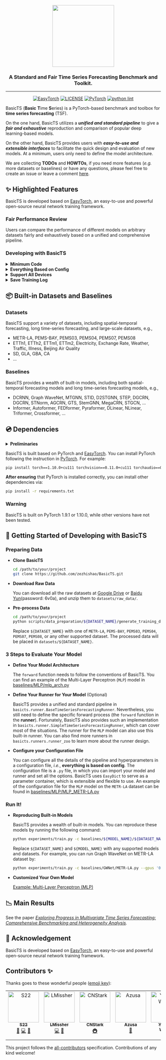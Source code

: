 <div align="center">
  <img src="assets/basicts_logo.png" height=200>
  <!-- <h1><b> BasicTS </b></h1> -->
  <!-- <h2><b> BasicTS </b></h2> -->
  <h3><b> A Standard and Fair Time Series Forecasting Benchmark and Toolkit. </b></h3>
</div>

---

<div align="center">

[![EasyTorch](https://img.shields.io/badge/Developing%20with-EasyTorch-2077ff.svg)](https://github.com/cnstark/easytorch)
[![LICENSE](https://img.shields.io/github/license/zezhishao/BasicTS.svg)](https://github.com/zezhishao/BasicTS/blob/master/LICENSE)
[![PyTorch](https://img.shields.io/badge/PyTorch-1.10.0-orange)](https://pytorch.org/)
[![python lint](https://github.com/zezhishao/BasicTS/actions/workflows/pylint.yml/badge.svg)](https://github.com/zezhishao/BasicTS/blob/master/.github/workflows/pylint.yml)

</div>

BasicTS (**Basic** **T**ime **S**eries) is a PyTorch-based benchmark and toolbox for **time series forecasting** (TSF).

On the one hand, BasicTS utilizes a ***unified and standard pipeline*** to give a ***fair and exhaustive*** reproduction and comparison of popular deep learning-based models. 

On the other hand, BasicTS provides users with ***easy-to-use and extensible interfaces*** to facilitate the quick design and evaluation of new models. At a minimum, users only need to define the model architecture.

We are collecting **TODOs** and **HOWTOs**, if you need more features (*e.g.* more datasets or baselines) or have any questions, please feel free to create an issue or leave a comment [here](https://github.com/zezhishao/BasicTS/issues/95).

## ✨ Highlighted Features

BasicTS is developed based on [EasyTorch](https://github.com/cnstark/easytorch), an easy-to-use and powerful open-source neural network training framework.

### Fair Performance Review

Users can compare the performance of different models on arbitrary datasets fairly and exhaustively based on a unified and comprehensive pipeline.

### Developing with BasicTS


<details>
  <summary><b>Minimum Code</b></summary>
Users only need to implement key codes such as model architecture and data pre/post-processing to build their own deep learning projects.
</details>

<details>
  <summary><b>Everything Based on Config</b></summary>
Users can control all the details of the pipeline through a config file, such as the hyperparameter of dataloaders, optimization, and other tricks (*e.g.*, curriculum learning). 
</details>

<details>
  <summary><b>Support All Devices</b></summary>
BasicTS supports CPU, GPU and GPU distributed training (both single node multiple GPUs and multiple nodes) thanks to using EasyTorch as the backend. Users can use it by setting parameters without modifying any code.
</details>

<details>
  <summary><b>Save Training Log</b></summary>
Support `logging` log system and `Tensorboard`, and encapsulate it as a unified interface, users can save customized training logs by calling simple interfaces.
</details>

## 📦 Built-in Datasets and Baselines

### Datasets

BasicTS support a variety of datasets, including spatial-temporal forecasting, long time-series forecasting, and large-scale datasets, e.g.,

- METR-LA, PEMS-BAY, PEMS03, PEMS04, PEMS07, PEMS08
- ETTh1, ETTh2, ETTm1, ETTm2, Electricity, Exchange Rate, Weather, Traffic, Illness, Beijing Air Quality
- SD, GLA, GBA, CA
- ...

### Baselines

BasicTS provides a wealth of built-in models, including both spatial-temporal forecasting models and long time-series forecasting models, e.g.,
- DCRNN, Graph WaveNet, MTGNN, STID, D2STGNN, STEP, DGCRN, DGCRN, STNorm, AGCRN, GTS, StemGNN, MegaCRN, STGCN, ...
- Informer, Autoformer, FEDformer, Pyraformer, DLinear, NLinear, Triformer, Crossformer, ...

## 💿 Dependencies

<details>
  <summary><b>Preliminaries</b></summary>


### OS

We recommend using BasicTS on Linux systems (*e.g.* Ubuntu and CentOS). 
Other systems (*e.g.*, Windows and macOS) have not been tested.

### Python

Python >= 3.6 (recommended >= 3.9).

[Miniconda](https://docs.conda.io/en/latest/miniconda.html) or [Anaconda](https://www.anaconda.com/) are recommended to create a virtual python environment.

### Other Dependencies
</details>

BasicTS is built based on PyTorch and [EasyTorch](https://github.com/cnstark/easytorch).
You can install PyTorch following the instruction in [PyTorch](https://pytorch.org/get-started/locally/). For example:

```bash
pip install torch==1.10.0+cu111 torchvision==0.11.0+cu111 torchaudio==0.10.0 -f https://download.pytorch.org/whl/torch_stable.html
```

**After ensuring** that PyTorch is installed correctly, you can install other dependencies via:

```bash
pip install -r requirements.txt
```

### Warning

BasicTS is built on PyTorch 1.9.1 or 1.10.0, while other versions have not been tested.


## 🎯 Getting Started of Developing with BasicTS

### Preparing Data

- **Clone BasicTS**

    ```bash
    cd /path/to/your/project
    git clone https://github.com/zezhishao/BasicTS.git
    ```

- **Download Raw Data**

    You can download all the raw datasets at [Google Drive](https://drive.google.com/drive/folders/14EJVODCU48fGK0FkyeVom_9lETh80Yjp) or [Baidu Yun](https://pan.baidu.com/s/10gOPtlC9M4BEjx89VD1Vbw)(password: 6v0a), and unzip them to `datasets/raw_data/`.

- **Pre-process Data**

    ```bash
    cd /path/to/your/project
    python scripts/data_preparation/${DATASET_NAME}/generate_training_data.py
    ```

    Replace `${DATASET_NAME}` with one of `METR-LA`, `PEMS-BAY`, `PEMS03`, `PEMS04`, `PEMS07`, `PEMS08`, or any other supported dataset. The processed data will be placed in `datasets/${DATASET_NAME}`.


### 3 Steps to Evaluate Your Model

- **Define Your Model Architecture**

    The `forward` function needs to follow the conventions of BasicTS. You can find an example of the Multi-Layer Perceptron (`MLP`) model in [baselines/MLP/mlp_arch.py](baselines/MLP/mlp_arch.py)

- **Define Your Runner for Your Model** (Optional)

    BasicTS provides a unified and standard pipeline in `basicts.runner.BaseTimeSeriesForecastingRunner`.
    Nevertheless, you still need to define the specific forward process (the `forward` function in the **runner**).
    Fortunately, BasicTS also provides such an implementation in `basicts.runner.SimpleTimeSeriesForecastingRunner`, which can cover most of the situations.
    The runner for the `MLP` model can also use this built-in runner.
    You can also find more runners in `basicts.runners.runner_zoo` to learn more about the runner design.

- **Configure your Configuration File**

    You can configure all the details of the pipeline and hyperparameters in a configuration file, *i.e.*, **everything is based on config**.
    The configuration file is a `.py` file, in which you can import your model and runner and set all the options. BasicTS uses `EasyDict` to serve as a parameter container, which is extensible and flexible to use.
    An example of the configuration file for the `MLP` model on the `METR-LA` dataset can be found in [baselines/MLP/MLP_METR-LA.py](baselines/MLP/MLP_METR-LA.py)

### Run It!

- **Reproducing Built-in Models**

  BasicTS provides a wealth of built-in models. You can reproduce these models by running the following command:

  ```bash
  python experiments/train.py -c baselines/${MODEL_NAME}/${DATASET_NAME}.py --gpus '0'
  ```

  Replace `${DATASET_NAME}` and `${MODEL_NAME}` with any supported models and datasets. For example, you can run Graph WaveNet on METR-LA dataset by:

  ```bash
  python experiments/train.py -c baselines/GWNet/METR-LA.py --gpus '0'
  ```

- **Customized Your Own Model**

  [Example: Multi-Layer Perceptron (MLP)](baselines/MLP)

## 📉 Main Results

See the paper *[Exploring Progress in Multivariate Time Series Forecasting:
Comprehensive Benchmarking and Heterogeneity Analysis](https://arxiv.org/pdf/2310.06119.pdf).*

## 🔗 Acknowledgement

BasicTS is developed based on [EasyTorch](https://github.com/cnstark/easytorch), an easy-to-use and powerful open-source neural network training framework.

## Contributors ✨

Thanks goes to these wonderful people ([emoji key](https://allcontributors.org/docs/en/emoji-key)):

<!-- ALL-CONTRIBUTORS-LIST:START - Do not remove or modify this section -->
<!-- prettier-ignore-start -->
<!-- markdownlint-disable -->
<table>
  <tbody>
    <tr>
      <td align="center" valign="top" width="14.28%"><a href="https://github.com/zezhishao"><img src="https://avatars.githubusercontent.com/u/33691477?v=4?s=100" width="100px;" alt="S22"/><br /><sub><b>S22</b></sub></a><br /><a href="#maintenance-zezhishao" title="Maintenance">🚧</a> <a href="https://github.com/zezhishao/BasicTS/commits?author=zezhishao" title="Code">💻</a> <a href="https://github.com/zezhishao/BasicTS/issues?q=author%3Azezhishao" title="Bug reports">🐛</a></td>
      <td align="center" valign="top" width="14.28%"><a href="https://github.com/LMissher"><img src="https://avatars.githubusercontent.com/u/37818979?v=4?s=100" width="100px;" alt="LMissher"/><br /><sub><b>LMissher</b></sub></a><br /><a href="https://github.com/zezhishao/BasicTS/commits?author=LMissher" title="Code">💻</a> <a href="https://github.com/zezhishao/BasicTS/issues?q=author%3ALMissher" title="Bug reports">🐛</a></td>
      <td align="center" valign="top" width="14.28%"><a href="https://github.com/cnstark"><img src="https://avatars.githubusercontent.com/u/45590791?v=4?s=100" width="100px;" alt="CNStark"/><br /><sub><b>CNStark</b></sub></a><br /><a href="#infra-cnstark" title="Infrastructure (Hosting, Build-Tools, etc)">🚇</a></td>
      <td align="center" valign="top" width="14.28%"><a href="https://github.com/Azusa-Yuan"><img src="https://avatars.githubusercontent.com/u/61765965?v=4?s=100" width="100px;" alt="Azusa"/><br /><sub><b>Azusa</b></sub></a><br /><a href="https://github.com/zezhishao/BasicTS/issues?q=author%3AAzusa-Yuan" title="Bug reports">🐛</a></td>
      <td align="center" valign="top" width="14.28%"><a href="https://github.com/ywoelker"><img src="https://avatars.githubusercontent.com/u/94364022?v=4?s=100" width="100px;" alt="Yannick Wölker"/><br /><sub><b>Yannick Wölker</b></sub></a><br /><a href="https://github.com/zezhishao/BasicTS/issues?q=author%3Aywoelker" title="Bug reports">🐛</a></td>
      <td align="center" valign="top" width="14.28%"><a href="https://github.com/hlhang9527"><img src="https://avatars.githubusercontent.com/u/77621248?v=4?s=100" width="100px;" alt="hlhang9527"/><br /><sub><b>hlhang9527</b></sub></a><br /><a href="https://github.com/zezhishao/BasicTS/issues?q=author%3Ahlhang9527" title="Bug reports">🐛</a></td>
    </tr>
  </tbody>
</table>

<!-- markdownlint-restore -->
<!-- prettier-ignore-end -->

<!-- ALL-CONTRIBUTORS-LIST:END -->

This project follows the [all-contributors](https://github.com/all-contributors/all-contributors) specification. Contributions of any kind welcome!
